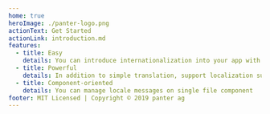 ```yaml
---
home: true
heroImage: ./panter-logo.png
actionText: Get Started
actionLink: introduction.md
features:
  - title: Easy
    details: You can introduce internationalization into your app with based on i18-next
  - title: Powerful
    details: In addition to simple translation, support localization such as pluralization, number, datetime ... etc
  - title: Component-oriented
    details: You can manage locale messages on single file component
footer: MIT Licensed | Copyright © 2019 panter ag
---
```

